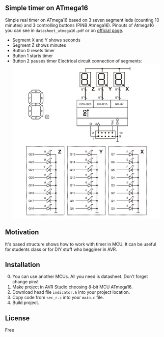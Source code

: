 ## Simple timer on ATmega16

Simple real timer on ATmega16 based on 3 seven segment leds (counting 10 minutes) and 3 controlling buttons (PINB Atmega16). Pinouts of Atmega16 you can see in `datasheet_atmega16.pdf` or on [official page](http://www.microchip.com/design-centers/8-bit).
- Segment X and Y shows seconds  
- Segment Z shows minutes
- Button 0 resets timer 
- Button 1 starts timer 
- Button 2 pauses timer
Electrical circuit connection of segments:
![](images/7segments.png)

## Motivation

It's based structure shows how to work with timer in MCU. It can be useful for students class or for DIY stuff who begginer in AVR.   

## Installation

0. You can use another MCUs. All you need is datasheet. Don't forget change pins!  
1. Make project in AVR Studio choosing 8-bit MCU ATmega16.  
2. Download head file `indicator.h` into your project location.
3. Copy code from `sec_r.c` into your `main.c` file.
4. Build project.

## License

Free
